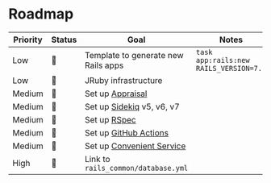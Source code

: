 # Roadmap

| Priority | Status | Goal | Notes |
| - | - | - | - |
| Low | 🚧 | Template to generate new Rails apps | `task app:rails:new RAILS_VERSION=7.1` |
| Low | 🚧 | JRuby infrastructure | |
| Medium | 🚧 | Set up [Appraisal](https://github.com/thoughtbot/appraisal) | |
| Medium | 🚧 | Set up [Sidekiq](https://github.com/sidekiq/sidekiq) v5, v6, v7 | |
| Medium | 🚧 | Set up [RSpec](https://github.com/rspec/rspec-rails) | |
| Medium | 🚧 | Set up [GitHub Actions](https://github.com/features/actions) | |
| Medium | 🚧 | Set up [Convenient Service](https://github.com/marian13/convenient_service) | |
| High | 🚧 | Link to `rails_common/database.yml` | |
